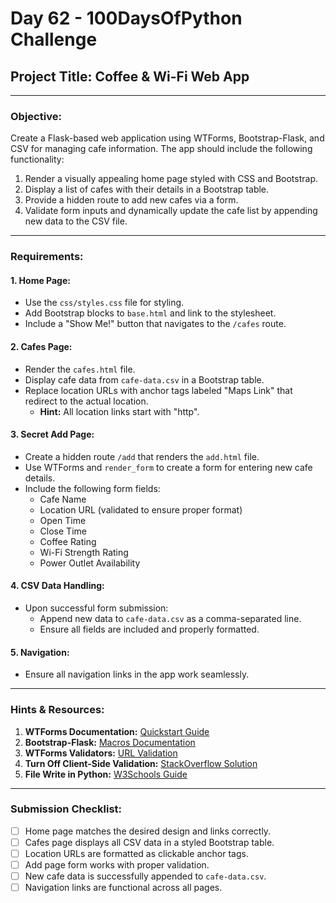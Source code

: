 # Day 62 - 100DaysOfPython Challenge

## Project Title: Coffee & Wi-Fi Web App

---

### Objective:
Create a Flask-based web application using WTForms, Bootstrap-Flask, and CSV for managing cafe information. The app should include the following functionality:

1. Render a visually appealing home page styled with CSS and Bootstrap.
2. Display a list of cafes with their details in a Bootstrap table.
3. Provide a hidden route to add new cafes via a form.
4. Validate form inputs and dynamically update the cafe list by appending new data to the CSV file.

---

### Requirements:

#### 1. Home Page:
- Use the `css/styles.css` file for styling.
- Add Bootstrap blocks to `base.html` and link to the stylesheet.
- Include a "Show Me!" button that navigates to the `/cafes` route.

#### 2. Cafes Page:
- Render the `cafes.html` file.
- Display cafe data from `cafe-data.csv` in a Bootstrap table.
- Replace location URLs with anchor tags labeled "Maps Link" that redirect to the actual location.
  - **Hint:** All location links start with "http".

#### 3. Secret Add Page:
- Create a hidden route `/add` that renders the `add.html` file.
- Use WTForms and `render_form` to create a form for entering new cafe details.
- Include the following form fields:
  - Cafe Name
  - Location URL (validated to ensure proper format)
  - Open Time
  - Close Time
  - Coffee Rating
  - Wi-Fi Strength Rating
  - Power Outlet Availability

#### 4. CSV Data Handling:
- Upon successful form submission:
  - Append new data to `cafe-data.csv` as a comma-separated line.
  - Ensure all fields are included and properly formatted.

#### 5. Navigation:
- Ensure all navigation links in the app work seamlessly.

---

### Hints & Resources:

1. **WTForms Documentation:** [Quickstart Guide](https://flask-wtf.readthedocs.io/en/1.0.x/quickstart/)
2. **Bootstrap-Flask:** [Macros Documentation](https://bootstrap-flask.readthedocs.io/en/stable/macros/#render-form)
3. **WTForms Validators:** [URL Validation](https://wtforms.readthedocs.io/en/2.3.x/validators/)
4. **Turn Off Client-Side Validation:** [StackOverflow Solution](https://stackoverflow.com/a/61166621/10557313)
5. **File Write in Python:** [W3Schools Guide](https://www.w3schools.com/python/python_file_write.asp)

---

### Submission Checklist:
- [ ] Home page matches the desired design and links correctly.
- [ ] Cafes page displays all CSV data in a styled Bootstrap table.
- [ ] Location URLs are formatted as clickable anchor tags.
- [ ] Add page form works with proper validation.
- [ ] New cafe data is successfully appended to `cafe-data.csv`.
- [ ] Navigation links are functional across all pages.
